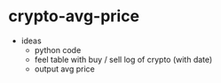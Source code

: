 # crypto-avg-price

- ideas
    - python code
    - feel table with buy / sell log of crypto (with date)
    - output avg price
 
